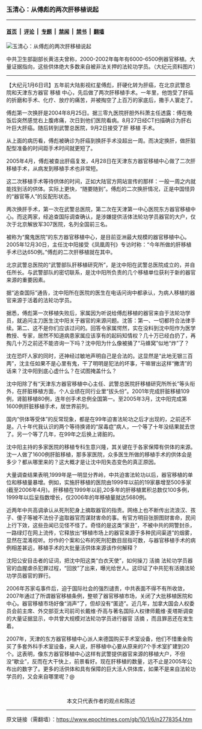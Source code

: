 ### 玉清心：从傅彪的两次肝移植说起

---

#### [首页](../../../..?n2778354) &nbsp;|&nbsp; [评论](../../../../../epoch-comment?n2778354) &nbsp;|&nbsp; [专题](../../../../../epoch-special?n2778354) &nbsp;|&nbsp; [禁闻](../../../../../epoch-news?n2778354) &nbsp;|&nbsp; [禁书](../../../../../books?n2778354) &nbsp;|&nbsp; [翻墙](https://github.com/gfw-breaker/nogfw/blob/master/README.md?n2778354)


<div><img alt="玉清心：从傅彪的两次肝移植说起" class="attachment-djy_600_400 size-djy_600_400 wp-post-image" src="https://i.epochtimes.com/assets/uploads/2010/01/1001061821331497-400x600.jpg"/>
<div class="caption">
 <p>
  中共卫生部副部长黄洁夫曾称，2000-2002年每年有6000-6500例器官移植。大量证据指向，这些供体绝大多数来自被非法关押的法轮功学员。（大纪元资料图片）
 </p>
</div></div><hr/><div class="post_content" id="artbody" itemprop="articleBody">
 <!-- article content begin -->
 <p>
  【大纪元1月6日讯】五年前大陆影视红星傅彪，肝硬化转为肝癌，在北京武警总院和天津东方器官
  <ok href="https://www.epochtimes.com/gb/tag/%E7%A7%BB%E6%A4%8D.html">
   移植
  </ok>
  中心，先后做了两次肝移植手术。一年里，他饱受了肝癌的折磨和手术、化疗、放疗的痛苦，并被掏空了上百万的家底后，撒手人寰走了。
 </p>
 <p>
  傅彪第一次换肝是2004年8月25日。据三零九医院肝胆外科萧主任透露：傅在晚饭后突然感觉右上腹疼痛，次日到他们医院看病。8月27日经CT扫描确诊为肝右叶巨大肝癌。随后转到武警总医院，9月2日接受了肝
  <ok href="https://www.epochtimes.com/gb/tag/%E7%A7%BB%E6%A4%8D.html">
   移植
  </ok>
  手术。
 </p>
 <p>
  从上面的病历看，傅彪被确诊为肝癌到换肝手术没超出一周。而决定换肝，做肝脏配型准备的时间距手术时间就更短了。
 </p>
 <p>
  2005年4月，傅彪被查出肝癌复发，4月28日在天津东方器官移植中心做了二次肝移植手术，从病发到移植手术也非常短。
 </p>
 <p>
  这二次移植手术等待供体的时间，正如大陆官方网站宣传的那样：一般一周之内就能找到活的供体。实际上更快，“随要随到”。傅彪的二次换肝情况，正是中国怪异的“器官等人”的反配形状态。
 </p>
 <p>
  两次换肝手术，第一次在武警总医院，第二次在天津第一中心医院东方器官移植中心。而这两家，经追查国际调查确认，是涉嫌提供活体法轮功学员器官的大户，仅次于北京解放军307医院，名列全国前三名。
 </p>
 <p>
  被称为“魔鬼医院”的东方器官移植中心，是目前亚洲最大规模的器官移植中心。2005年12月30日，主任沈中阳接受《凤凰周刊》专访时称：“今年所做的肝移植手术已达650例。”傅彪的二次肝移植就在其中。
 </p>
 <p>
  北京武警总医院的“武警部队肝移植研究所”，是沈中阳在武警总医院成立的，并自任所长。与武警部队的密切联系，是沈中阳所负责的几个移植单位获利于新的器官来源的重要因素。
 </p>
 <p>
  据“追查国际”通告，沈中阳所在医院的医生在电话问询中都承认，为病人移植的器官来源于活着的法轮功学员。
 </p>
 <p>
  据悉，傅彪第一次移植失败后，家属因为听说给傅彪移植的器官来自于法轮功学员，就追问主刀医生沈中阳关于器官的来源问题。沈答：第一、一切都符合法律手续。第二、这不是你们应该过问的。回答令家属愕然，实在没料到沈中阳作为医学教授、专家，居然不知道病患家属应该享有的起码知情权？几十万已经白扔了，再掏几十万之前还不能咨询一下吗？沈中阳为什么像被捅了“马蜂窝”似地“炸”了？
 </p>
 <p>
  沈在恐吓人家的同时，还神经过敏地声明自己是合法的。这显然是“此地无银三百两”，沈主任如果不是心里有鬼，干了明明是犯法的坏事，干嘛冒出这样“撇清”的话来？沈中阳到底心虚什么？在试图掩盖什么？
 </p>
 <p>
  沈中阳除了有“天津东方器官移植中心主任、武警总医院肝移植研究所所长”等头衔外，在肝脏移植方面，个人业绩在同行业里“拔头份”。2001年完成肝脏移植109例，肾脏移植80例，连年创手术总例全国第一。至2005年3月，沈中阳完成第1600例肝脏移植手术，居世界前列。
 </p>
 <p>
  国内“供体等受体”的反常现象，都是在99年迫害法轮功之后才出现的，之前还不是。八十年代我认识的两个等待换肾的“尿毒症”病人，一个等了十年没结果就去世了。另一个等了几年，在99年之后换上肾脏的。
 </p>
 <p>
  沈中阳主持的多家医院的移植专科生意兴隆，其关键在于各家保障有供体的来源。沈一人做了1600例肝脏移植，那多家医院，众多医生所做的移植手术的供体会是多少？都从哪里来的？这大概才是让沈中阳失态变色的真正原因。
 </p>
 <p>
  大量调查结果表明,1999年是一明显分界岭，中共迫害法轮功以后，器官移植的单位和移植量暴增。例如，实施肝移植的医院由1999年以前的19家暴增至500多家(截至2006年4月)。肝移植在1999年以前,20多年的肝移植累积总数仅100多例，1999年以后呈指数增长，仅2006年的年移植量就达5680例。
 </p>
 <p>
  近两年中共高调承认从死刑犯身上摘取器官的指责。网络上也不断传出流浪汉、孩子、傻子等被不法份子盗取器官而谋财害命的事。有官方明目张胆图财害命，民间上行下效，这些丑闻已见怪不怪了。奇怪的是这类“家丑”，不被中共的网警封杀，一路绿灯在网上流传，它释放出“移植市场上的器官来源于多种民间渠道”的烟雾，显然在混淆视听。炒作的个案和公布的死刑犯数目屈指可数，与器官移植手术的病例相差甚远，移植手术的大批量活供体来源该作何解释？
 </p>
 <p>
  沈阳公安目击者的证词，把沈中阳这类“白衣天使”，如何操刀
  <ok href="https://www.epochtimes.com/gb/tag/%E6%B4%BB%E6%91%98.html">
   活摘
  </ok>
  法轮功学员器官的血腥虐杀犯罪过程，“回放”了出来，曝光给世人。这印证了中共犯有活摘法轮功学员器官的罪行。
 </p>
 <p>
  2006年苏家屯事件后，迫于国际社会的强烈谴责，中共表面不得不有所收敛，2007年通过了所谓器官移植条例，整顿了器官移植市场，关闭了大批移植医院和中心。器官移植市场好像“消声”了，但却没有“匿迹”。近几年，加拿大国会人权委员会前主席、外交部亚太司前司长戴维‧乔高与著名国际人权律师戴维‧麦塔斯调查的大量证据显示，中共曾大规模对法轮功学员进行器官
  <ok href="https://www.epochtimes.com/gb/tag/%E6%B4%BB%E6%91%98.html">
   活摘
  </ok>
  ，而且罪恶还在发生着。
 </p>
 <p>
  2007年，天津的东方器官移植中心派人来德国购买手术室设备，他们不惜重金购买了多套外科手术室设备，来人说，肝移植中心要从原来的7个手术室扩建到20个。这表明，像东方器官移植中心这样有武警提供器官来源的移植大户，不但没“歇业”，反而在大干快上，前景看好。现在肝移植的数量，远不止是2005年公布出的数字了。更多的活供体和具有保障的巨大活人供体库，如果不是来自法轮功学员的，又会来自哪里呢？@
 </p>
 <p>
  <font color="#ffffff">
   (http://www.dajiyuan.com)
  </font>
  <br/>
  <center>
   <font class="GY13">
    本文只代表作者的观点和陈述
   </font>
  </center>
 </p>
 <!-- article content end -->
 <div id="below_article_ad">
 </div>
</div>


---

原文链接（需翻墙）：https://www.epochtimes.com/gb/10/1/6/n2778354.htm
